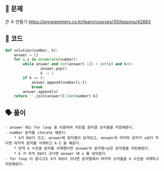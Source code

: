 ## 🚨 문제
큰 수 만들기 https://programmers.co.kr/learn/courses/30/lessons/42883

## 🧩 코드

```python
def solution(number, k):
    answer = []
    for i,x in enumerate(number):
        while answer and int(answer[-1]) < int(x) and k>0:
                answer.pop()
                k -= 1
        if k == 0:
            answer.append(number[i:])
            break
        answer.append(x)
    return ''.join(answer)[:len(number)-k]
```

## 🗣 풀이
```
- answer 에는 for loop 을 이용하여 리턴할 문자열 숫자들을 저장해준다.
- number 문자를 iterate 해준다.
    * k가 0보다 크고, answer에 문자열이 담겨있고, answer의 마지막 문자가 x보다 작다면 마지막 문자를 삭제하고 k-1 을 해준다.
    * 만약 k 수만큼 문자를 삭제했다면 answer의 문자열+남은 문자열을 리턴해준다.
    * k 가 아직 0보다 크다면 answer 에 x 를 넣어준다.
- for loop 이 끝나고도 k가 0보다 크다면 문자열에서 마지막 숫자들을 k 수만큼 삭제하고 리턴해준다.
```
